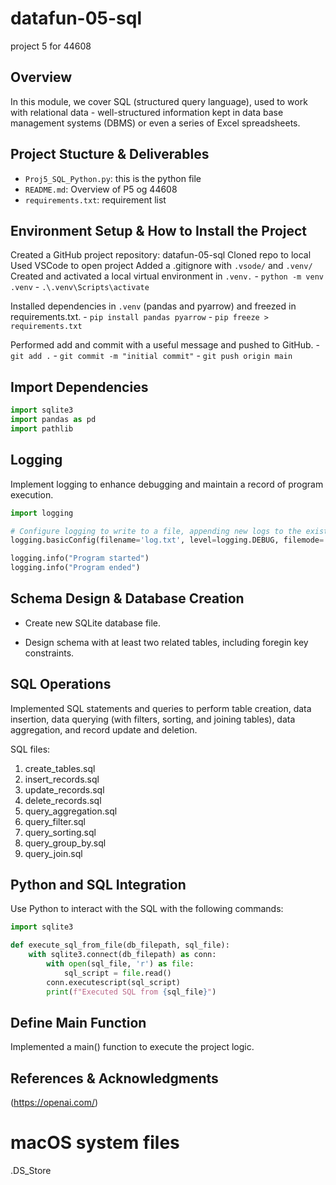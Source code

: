 # datafun-05-sql
project 5 for 44608

## Overview
In this module, we cover SQL (structured query language), used to work with relational data - well-structured information kept in data base management systems (DBMS) or even a series of Excel spreadsheets.

## Project Stucture & Deliverables

- `Proj5_SQL_Python.py`: this is the python file
- `README.md`: Overview of P5 og 44608
- `requirements.txt`: requirement list

## Environment Setup & How to Install the Project

Created a GitHub project repository: datafun-05-sql
Cloned repo to local
Used VSCode to open project
Added a .gitignore with `.vsode/` and `.venv/` 
Created and activated a local virtual environment in `.venv.`
    - `python -m venv .venv`
    - `.\.venv\Scripts\activate`

Installed dependencies in `.venv` 
(pandas and pyarrow) and freezed in requirements.txt.
    - `pip install pandas pyarrow`
    - `pip freeze > requirements.txt`

Performed add and commit with a useful message and pushed to GitHub.
    - `git add .`
    - `git commit -m "initial commit"`
    - `git push origin main`


## Import Dependencies
```python
import sqlite3
import pandas as pd
import pathlib
```

## Logging
Implement logging to enhance debugging and maintain a record of program execution.

```python
import logging

# Configure logging to write to a file, appending new logs to the existing file
logging.basicConfig(filename='log.txt', level=logging.DEBUG, filemode='a', format='%(asctime)s - %(levelname)s - %(message)s')

logging.info("Program started")
logging.info("Program ended")
```

## Schema Design & Database Creation
 - Create new SQLite database file.

 - Design schema with at least two related tables, including foregin key constraints.


## SQL Operations
Implemented SQL statements and queries to perform table creation, data insertion, data querying (with filters, sorting, and joining tables), data aggregation, and record update and deletion.

SQL files:

1. create_tables.sql 
2. insert_records.sql
3. update_records.sql
4. delete_records.sql
5. query_aggregation.sql
6. query_filter.sql
7. query_sorting.sql
8. query_group_by.sql
9. query_join.sql

## Python and SQL Integration
Use Python to interact with the SQL with the following commands:

```python
import sqlite3

def execute_sql_from_file(db_filepath, sql_file):
    with sqlite3.connect(db_filepath) as conn:
        with open(sql_file, 'r') as file:
            sql_script = file.read()
        conn.executescript(sql_script)
        print(f"Executed SQL from {sql_file}")

```

## Define Main Function
Implemented a main() function to execute the project logic.

## References & Acknowledgments
(https://openai.com/)

# macOS system files
.DS_Store
